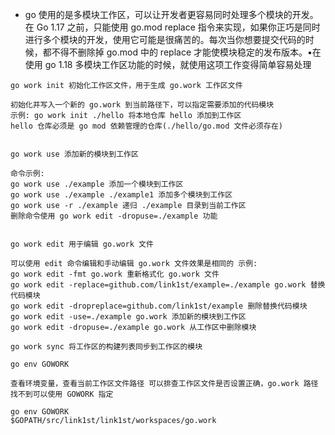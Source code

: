 * go 使用的是多模块工作区，可以让开发者更容易同时处理多个模块的开发。在 Go 1.17 之前，只能使用 go.mod replace 指令来实现，如果你正巧是同时进行多个模块的开发，使用它可能是很痛苦的。每次当你想要提交代码的时候，都不得不删除掉 go.mod 中的 replace 才能使模块稳定的发布版本。•在使用 go 1.18 多模块工作区功能的时候，就使用这项工作变得简单容易处理<br>
```
go work init 初始化工作区文件，用于生成 go.work 工作区文件

初始化并写入一个新的 go.work 到当前路径下，可以指定需要添加的代码模块
示例: go work init ./hello 将本地仓库 hello 添加到工作区
hello 仓库必须是 go mod 依赖管理的仓库(./hello/go.mod 文件必须存在)


go work use 添加新的模块到工作区

命令示例:
go work use ./example 添加一个模块到工作区
go work use ./example ./example1 添加多个模块到工作区
go work use -r ./example 递归 ./example 目录到当前工作区
删除命令使用 go work edit -dropuse=./example 功能


go work edit 用于编辑 go.work 文件

可以使用 edit 命令编辑和手动编辑 go.work 文件效果是相同的 示例:
go work edit -fmt go.work 重新格式化 go.work 文件
go work edit -replace=github.com/link1st/example=./example go.work 替换代码模块
go work edit -dropreplace=github.com/link1st/example 删除替换代码模块
go work edit -use=./example go.work 添加新的模块到工作区
go work edit -dropuse=./example go.work 从工作区中删除模块

go work sync 将工作区的构建列表同步到工作区的模块

go env GOWORK

查看环境变量，查看当前工作区文件路径 可以排查工作区文件是否设置正确，go.work 路径找不到可以使用 GOWORK 指定

go env GOWORK
$GOPATH/src/link1st/link1st/workspaces/go.work

```